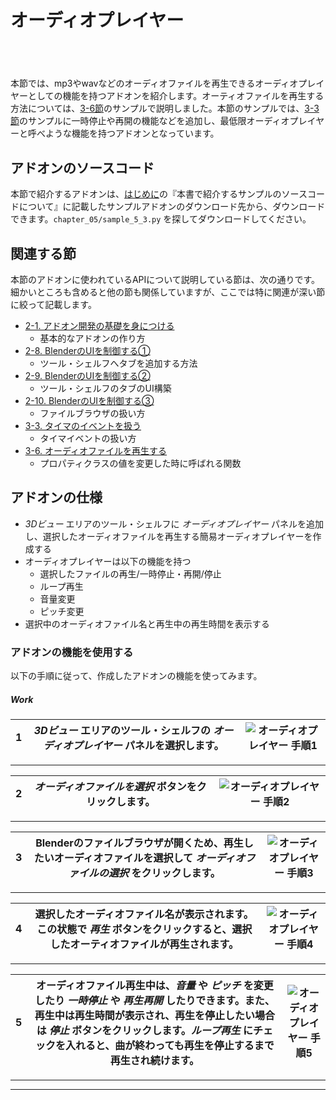 <div id="sect_title_img_5_2"></div>

<div id="sect_title_text"></div>

# オーディオプレイヤー

<div id="preface"></div>

###### 　

本節では、mp3やwavなどのオーディオファイルを再生できるオーディオプレイヤーとしての機能を持つアドオンを紹介します。オーティオファイルを再生する方法については、[3-6節](../chapter_03/06_Play_Audio_File.md)のサンプルで説明しました。本節のサンプルでは、[3-3節](../chapter_03/06_Play_Audio_File.md)のサンプルに一時停止や再開の機能などを追加し、最低限オーディオプレイヤーと呼べような機能を持つアドオンとなっています。


## アドオンのソースコード

本節で紹介するアドオンは、[はじめに](../../README.md)の『本書で紹介するサンプルのソースコードについて』に記載したサンプルアドオンのダウンロード先から、ダウンロードできます。```chapter_05/sample_5_3.py``` を探してダウンロードしてください。

## 関連する節

本節のアドオンに使われているAPIについて説明している節は、次の通りです。細かいところも含めると他の節も関係していますが、ここでは特に関連が深い節に絞って記載します。

* [2-1. アドオン開発の基礎を身につける](../chapter_02/01_Basic_of_Add-on_Development.md)
  * 基本的なアドオンの作り方
* [2-8. BlenderのUIを制御する①](../chapter_02/08_Control_Blender_UI_1.md)
  * ツール・シェルフへタブを追加する方法
* [2-9. BlenderのUIを制御する②](../chapter_02/09_Control_Blender_UI_2.md)
  * ツール・シェルフのタブのUI構築
* [2-10. BlenderのUIを制御する③](../chapter_02/10_Control_Blender_UI_3.md)
  * ファイルブラウザの扱い方
* [3-3. タイマのイベントを扱う](../chapter_03/03_Handle_Timer_Event.md)
  * タイマイベントの扱い方
* [3-6. オーディオファイルを再生する](../chapter_03/06_Play_Audio_File.md)
  * プロパティクラスの値を変更した時に呼ばれる関数



## アドオンの仕様

* *3Dビュー* エリアのツール・シェルフに *オーディオプレイヤー* パネルを追加し、選択したオーディオファイルを再生する簡易オーディオプレイヤーを作成する
* オーディオプレイヤーは以下の機能を持つ
  * 選択したファイルの再生/一時停止・再開/停止
  * ループ再生
  * 音量変更
  * ピッチ変更
* 選択中のオーディオファイル名と再生中の再生時間を表示する


### アドオンの機能を使用する

以下の手順に従って、作成したアドオンの機能を使ってみます。


<div id="process_title"></div>

##### Work

<div id="process"></div>

|<div id="box">1</div>|*3Dビュー* エリアのツール・シェルフの *オーディオプレイヤー* パネルを選択します。|![オーディオプレイヤー 手順1](https://dl.dropboxusercontent.com/s/ipuyehmoe54sh95/use_add-on_1.png "オーディオプレイヤー 手順1")|
|---|---|---|

<div id="process_sep"></div>

---

<div id="process"></div>

|<div id="box">2</div>|*オーディオファイルを選択* ボタンをクリックします。|![オーディオプレイヤー 手順2](https://dl.dropboxusercontent.com/s/6uryy1g0vh9r5hn/use_add-on_2.png "オーディオプレイヤー 手順2")|
|---|---|---|

<div id="process_sep"></div>

---

<div id="process"></div>

|<div id="box">3</div>|Blenderのファイルブラウザが開くため、再生したいオーディオファイルを選択して *オーディオファイルの選択* をクリックします。|![オーディオプレイヤー 手順3](https://dl.dropboxusercontent.com/s/kcca4od6dakirae/use_add-on_3.png "オーディオプレイヤー 手順3")|
|---|---|---|

<div id="process_sep"></div>

---

<div id="process"></div>

|<div id="box">4</div>|選択したオーディオファイル名が表示されます。この状態で *再生* ボタンをクリックすると、選択したオーティオファイルが再生されます。|![オーディオプレイヤー 手順4](https://dl.dropboxusercontent.com/s/zv0nnd474ddthgq/use_add-on_4.png "オーディオプレイヤー 手順4")|
|---|---|---|

<div id="process_sep"></div>

---

<div id="process"></div>

|<div id="box">5</div>|オーディオファイル再生中は、*音量* や *ピッチ* を変更したり *一時停止* や *再生再開* したりできます。また、再生中は再生時間が表示され、再生を停止したい場合は *停止* ボタンをクリックします。*ループ再生* にチェックを入れると、曲が終わっても再生を停止するまで再生され続けます。|![オーディオプレイヤー 手順5](https://dl.dropboxusercontent.com/s/qov3eqy8psfazz5/use_add-on_5.png "オーディオプレイヤー 手順5")|
|---|---|---|

<div id="process_sep"></div>

---


<div id="process_start_end"></div>

---
